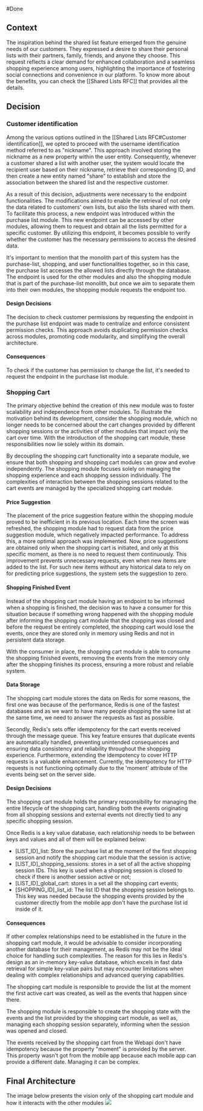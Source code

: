 #Done 

## Context

The inspiration behind the shared list feature emerged from the genuine needs of our customers. They expressed a desire to share their personal lists with their partners, family, friends, and anyone they choose. This request reflects a clear demand for enhanced collaboration and a seamless shopping experience among users, highlighting the importance of fostering social connections and convenience in our platform. 
To know more about the benefits, you can check the [[Shared Lists RFC]] that provides all the details.

## Decision

### Customer identification

Among the various options outlined in the [[Shared Lists RFC#Customer identification]], we opted to proceed with the username identification method referred to as "nickname". This approach involved storing the nickname as a new property within the user entity. Consequently, whenever a customer shared a list with another user, the system would locate the recipient user based on their nickname, retrieve their corresponding ID, and then create a new entity named "share" to establish and store the association between the shared list and the respective customer.

As a result of this decision, adjustments were necessary to the endpoint functionalities. The modifications aimed to enable the retrieval of not only the data related to customers' own lists, but also the lists shared with them. To facilitate this process, a new endpoint was introduced within the purchase list module. This new endpoint can be accessed by other modules, allowing them to request and obtain all the lists permitted for a specific customer. By utilizing this endpoint, it becomes possible to verify whether the customer has the necessary permissions to access the desired data.

It's important to mention that the monolith part of this system has the purchase-list, shopping, and user functionalities together, so in this case, the purchase list accesses the allowed lists directly through the database. The endpoint is used for the other modules and also the shopping module that is part of the purchase-list monolith, but once we aim to separate them into their own modules, the shopping module requests the endpoint too.

#### Design Decisions 

The decision to check customer permissions by requesting the endpoint in the purchase list endpoint was made to centralize and enforce consistent permission checks. This approach avoids duplicating permission checks across modules, promoting code modularity, and simplifying the overall architecture.

#### Consequences

To check if the customer has permission to change the list, it's needed to request the endpoint in the purchase list module.

### Shopping Cart

The primary objective behind the creation of this new module was to foster scalability and independence from other modules. To illustrate the motivation behind its development, consider the shopping module, which no longer needs to be concerned about the cart changes provided by different shopping sessions or the activities of other modules that impact only the cart over time. With the introduction of the shopping cart module, these responsibilities now lie solely within its domain.

By decoupling the shopping cart functionality into a separate module, we ensure that both shopping and shopping cart modules can grow and evolve independently. The shopping module focuses solely on managing the shopping experience and each shopping session individually. The complexities of interaction between the shopping sessions related to the cart events are managed by the specialized shopping cart module.

#### Price Suggestion
  
The placement of the price suggestion feature within the shopping module proved to be inefficient in its previous location. Each time the screen was refreshed, the shopping module had to request data from the price suggestion module, which negatively impacted performance. To address this, a more optimal approach was implemented. Now, price suggestions are obtained only when the shopping cart is initiated, and only at this specific moment, as there is no need to request them continuously. This improvement prevents unnecessary requests, even when new items are added to the list. For such new items without any historical data to rely on for predicting price suggestions, the system sets the suggestion to zero.

#### Shopping Finished Event

Instead of the shopping cart module having an endpoint to be informed when a shopping is finished, the decision was to have a consumer for this situation because if something wrong happened with the shopping module after informing the shopping cart module that the shopping was closed and before the request be entirely completed, the shopping cart would lose the events, once they are stored only in memory using Redis and not in persistent data storage. 

With the consumer in place, the shopping cart module is able to consume the shopping finished events, removing the events from the memory only after the shopping finishes its process, ensuring a more robust and reliable system.

#### Data Storage

The shopping cart module stores the data on Redis for some reasons, the first one was because of the performance, Redis is one of the fastest databases and as we want to have many people shopping the same list at the same time, we need to answer the requests as fast as possible.

Secondly, Redis's sets offer idempotency for the cart events received through the message queue. This key feature ensures that duplicate events are automatically handled, preventing unintended consequences and ensuring data consistency and reliability throughout the shopping experience. Furthermore, extending the idempotency to cover HTTP requests is a valuable enhancement. Currently, the idempotency for HTTP requests is not functioning optimally due to the 'moment' attribute of the events being set on the server side.

#### Design Decisions 

The shopping cart module holds the primary responsibility for managing the entire lifecycle of the shopping cart, handling both the events originating from all shopping sessions and external events not directly tied to any specific shopping session.

Once Redis is a key value database, each relationship needs to be between keys and values and all of them will be explained below:
- [LIST_ID]\_list: Store the purchase list at the moment of the first shopping session and notify the shopping cart module that the session is active;
- [LIST_ID]\_shopping\_sessions: stores in a set of all the active shopping session IDs. This key is used when a shopping session is closed to check if there is another session active or not;
- [LIST_ID]\_global\_cart: stores in a set all the shopping cart events;
- [SHOPPING_ID]\_list\_id: The list ID that the shopping session belongs to. This key was needed because the shopping events provided by the customer directly from the mobile app don't have the purchase list id inside of it.

#### Consequences

If other complex relationships need to be established in the future in the shopping cart module, it would be advisable to consider incorporating another database for their management, as Redis may not be the ideal choice for handling such complexities. The reason for this lies in Redis's design as an in-memory key-value database, which excels in fast data retrieval for simple key-value pairs but may encounter limitations when dealing with complex relationships and advanced querying capabilities.

The shopping cart module is responsible to provide the list at the moment the first active cart was created, as well as the events that happen since there. 

The shopping module is responsible to create the shopping state with the events and the list provided by the shopping cart module, as well as, managing each shopping session separately, informing when the session was opened and closed.

The events received by the shopping cart from the Webapi don't have idempotency because the property "moment" is provided by the server. This property wasn't got from the mobile app because each mobile app can provide a different date. Managing it can be complex.

## Final Architecture 

The image below presents the vision only of the shopping cart module and how it interacts with the other modules
<img src="https://github.com/gumberss/FinanceControlinatorDocs/assets/38296002/bbac3da5-e211-4501-b381-e6b1c20279c2"/>
